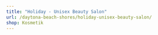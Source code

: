 ```yaml
---
title: "Holiday - Unisex Beauty Salon"
url: /daytona-beach-shores/holiday-unisex-beauty-salon/
shop: Kosmetik
---
```


